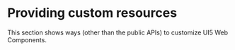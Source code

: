 # Providing custom resources

This section shows ways (other than the public APIs) to customize UI5 Web Components.

